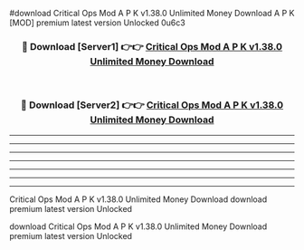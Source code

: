 #download Critical Ops Mod A P K v1.38.0 Unlimited Money Download A P K [MOD] premium latest version Unlocked 0u6c3 



<div align="center">
<h3>🔴 Download [Server1] 👉👉 <a href="https://apkdownload-94cd0.web.app/">Critical Ops Mod A P K v1.38.0 Unlimited Money Download</a></h3><br>

<h3>🔴 Download [Server2] 👉👉 <a href="https://apkdownload-94cd0.web.app/">Critical Ops Mod A P K v1.38.0 Unlimited Money Download</a></h3>
</div>





----------------------------------------------------------

----------------------------------------------------------

----------------------------------------------------------

----------------------------------------------------------

----------------------------------------------------------

----------------------------------------------------------

----------------------------------------------------------

Critical Ops Mod A P K v1.38.0 Unlimited Money Download download premium latest version Unlocked

download Critical Ops Mod A P K v1.38.0 Unlimited Money Download premium latest version Unlocked
